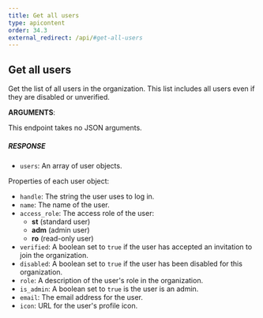 ```yaml
---
title: Get all users
type: apicontent
order: 34.3
external_redirect: /api/#get-all-users
---
```


## Get all users

Get the list of all users in the organization. This list includes all users even if they are disabled or unverified.


**ARGUMENTS**:


This endpoint takes no JSON arguments.

##### RESPONSE

- `users`: An array of user objects.

Properties of each user object:

- `handle`: The string the user uses to log in.
- `name`: The name of the user.
- `access_role`: The access role of the user:
  - **st** (standard user)
  - **adm** (admin user)
  - **ro** (read-only user)
- `verified`: A boolean set to `true` if the user has accepted an invitation to join the organization.
- `disabled`: A boolean set to `true` if the user has been disabled for this organization.
- `role`: A description of the user's role in the organization.
- `is_admin`: A boolean set to `true` is the user is an admin.
- `email`: The email address for the user.
- `icon`: URL for the user's profile icon.

